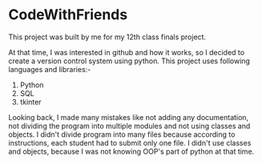 # CodeWithFriends

This project was built by me for my 12th class finals project.

At that time, I was interested in github and how it works, so I decided to create a version control system using python.
This project uses following languages and libraries:-
1. Python
2. SQL
3. tkinter

Looking back, I made many mistakes like not adding any documentation, not dividing the program into multiple modules and not using classes and objects.
I didn't divide program into many files because according to instructions, each student had to submit only one file.
I didn't use classes and objects, because I was not knowing OOP's part of python at that time.
